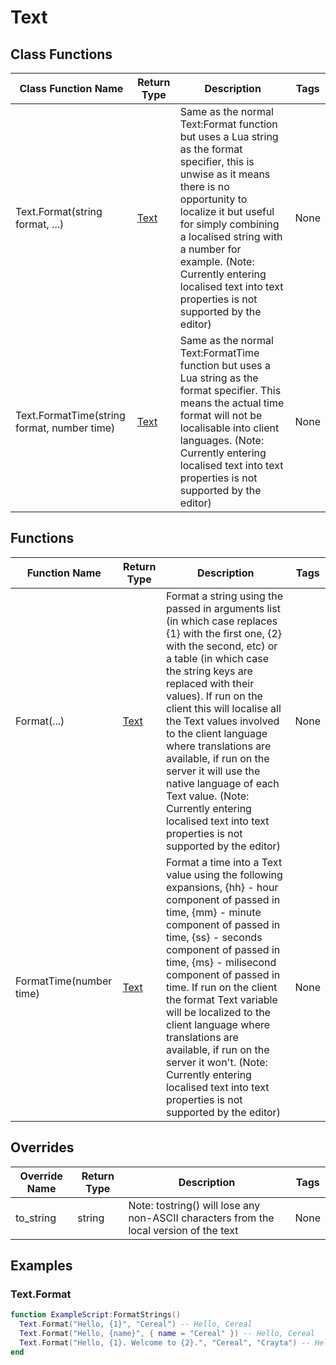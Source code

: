 # Text

## Class Functions

| Class Function Name | Return Type | Description | Tags |
|---------------|-------------|-------------|------|
| Text.Format(string format, ...) | [Text](text) | Same as the normal Text:Format function but uses a Lua string as the format specifier, this is unwise as it means there is no opportunity to localize it but useful for simply combining a localised string with a number for example. (Note: Currently entering localised text into text properties is not supported by the editor) | None |
| Text.FormatTime(string format, number time) | [Text](text) | Same as the normal Text:FormatTime function but uses a Lua string as the format specifier. This means the actual time format will not be localisable into client languages. (Note: Currently entering localised text into text properties is not supported by the editor) | None |

## Functions

| Function Name | Return Type | Description | Tags |
|---------------|-------------|-------------|------|
| Format(...) | [Text](text) | Format a string using the passed in arguments list (in which case replaces {1} with the first one, {2} with the second, etc) or a table (in which case the string keys are replaced with their values). If run on the client this will localise all the Text values involved to the client language where translations are available, if run on the server it will use the native language of each Text value. (Note: Currently entering localised text into text properties is not supported by the editor) | None |
| FormatTime(number time) | [Text](text) | Format a time into a Text value using the following expansions, {hh} - hour component of passed in time, {mm} - minute component of passed in time, {ss} - seconds component of passed in time, {ms} - milisecond component of passed in time. If run on the client the format Text variable will be localized to the client language where translations are available, if run on the server it won't. (Note: Currently entering localised text into text properties is not supported by the editor) | None |

## Overrides

| Override Name | Return Type | Description | Tags |
|---------------|-------------|-------------|------|
| to_string | string | Note: tostring() will lose any non-ASCII characters from the local version of the text | None |

## Examples

### Text.Format

```lua
function ExampleScript:FormatStrings()
  Text.Format("Hello, {1}", "Cereal") -- Hello, Cereal
  Text.Format("Hello, {name}", { name = "Cereal" }) -- Hello, Cereal
  Text.Format("Hello, {1}. Welcome to {2}.", "Cereal", "Crayta") -- Hello, Cereal. Welcome to Crayta.
end
```
